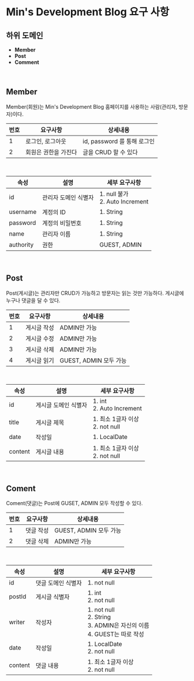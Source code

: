 # Min's Development Blog 요구 사항

## 하위 도메인

* **Member**
* **Post**
* **Comment**

<br>

## Member

Member(회원)는 Min's Development Blog 홈페이지를 사용하는 사람(관리자, 방문자)이다.

| 번호 | 요구사항             | 상세내용                    |
| ---- | -------------------- | --------------------------- |
| 1    | 로그인, 로그아웃     | id, password 를 통해 로그인 |
| 2    | 회원은 권한을 가진다 | 글을 CRUD 할 수 있다        |

<br>

| 속성      | 설명                 | 세부 요구사항                       |
| --------- | -------------------- | ----------------------------------- |
| id        | 관리자 도메인 식별자 | 1. null 불가<br />2. Auto Increment |
| username  | 계정의 ID            | 1. String                           |
| password  | 계정의 비밀번호      | 1. String                           |
| name      | 관리자 이름          | 1. String                           |
| authority | 권한                 | GUEST, ADMIN                        |

<br>

## Post

Post(게시글)는 관리자만 CRUD가 가능하고 방문자는 읽는 것만 가능하다. 게시글에 누구나 댓글을 달 수 있다.

| 번호 | 요구사항    | 상세내용               |
| ---- | ----------- | ---------------------- |
| 1    | 게시글 작성 | ADMIN만 가능           |
| 2    | 게시글 수정 | ADMIN만 가능           |
| 3    | 게시글 삭제 | ADMIN만 가능           |
| 4    | 게시글 읽기 | GUEST, ADMIN 모두 가능 |

<br>

| 속성    | 설명                 | 세부 요구사항                       |
| ------- | -------------------- | ----------------------------------- |
| id      | 게시글 도메인 식별자 | 1. int<br />2. Auto Increment       |
| title   | 게시글 제목          | 1. 최소 1글자 이상<br />2. not null |
| date    | 작성일               | 1. LocalDate                        |
| content | 게시글 내용          | 1. 최소 1글자 이상<br />2. not null |

<br>

## Coment

Coment(댓글)는 Post에 GUSET, ADMIN 모두 작성할 수 있다.

| 번호 | 요구사항  | 상세내용               |
| ---- | --------- | ---------------------- |
| 1    | 댓글 작성 | GUEST, ADMIN 모두 가능 |
| 2    | 댓글 삭제 | ADMIN만 가능           |

<br>

| 속성    | 설명               | 세부 요구사항                                                |
| ------- | ------------------ | ------------------------------------------------------------ |
| id      | 댓글 도메인 식별자 | 1. not null                                                  |
| postId  | 게시글 식별자      | 1. int<br />2. not null                                      |
| writer  | 작성자             | 1. not null<br />2. String<br />3. ADMIN은 자신의 이름<br />4. GUEST는 따로 작성 |
| date    | 작성일             | 1. LocalDate<br />2. not null                                |
| content | 댓글 내용          | 1. 최소 1글자 이상<br />2. not null                          |

